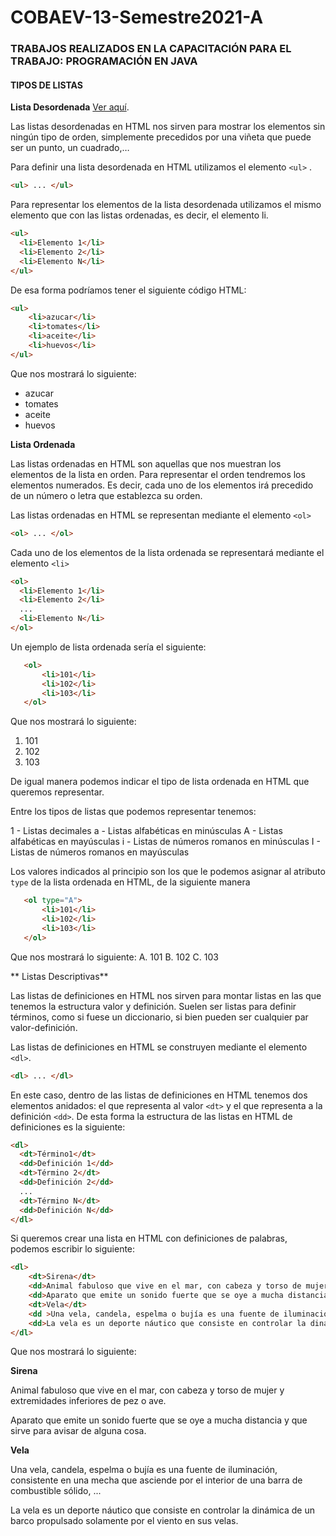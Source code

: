 # COBAEV-13-Semestre2021-A
### TRABAJOS REALIZADOS EN LA CAPACITACIÓN PARA EL TRABAJO: PROGRAMACIÓN EN JAVA

#### **TIPOS DE LISTAS**

**Lista Desordenada** [Ver aquí](https://github.com/Hector17Felix/COBAEV-13-Semestre2021-A/blob/main/Tipos%20de%20Listas.html).

Las listas desordenadas en HTML nos sirven para mostrar los elementos sin ningún tipo de orden, simplemente precedidos por una viñeta que puede ser un punto, un cuadrado,…

Para definir una lista desordenada en HTML utilizamos el elemento  `<ul>` .


```html
<ul> ... </ul>

```
Para representar los elementos de la lista desordenada utilizamos el mismo elemento que con las listas ordenadas, es decir, el elemento li.

```html
<ul>
  <li>Elemento 1</li>
  <li>Elemento 2</li>
  <li>Elemento N</li>
</ul>
```

De esa forma podríamos tener el siguiente código HTML:

```html
<ul>
	<li>azucar</li>
	<li>tomates</li>
	<li>aceite</li>
	<li>huevos</li>
</ul>
```
Que nos mostrará lo siguiente:
- azucar
- tomates
- aceite
- huevos

**Lista Ordenada**

Las listas ordenadas en HTML son aquellas que nos muestran los elementos de la lista en orden. Para representar el orden tendremos los elementos numerados. Es decir, cada uno de los elementos irá precedido de un número o letra que establezca su orden.

Las listas ordenadas en HTML se representan mediante el elemento `<ol>`

```html
<ol> ... </ol>

```
Cada uno de los elementos de la lista ordenada se representará mediante el elemento `<li>`

```html
<ol>
  <li>Elemento 1</li>
  <li>Elemento 2</li>
  ...
  <li>Elemento N</li>
</ol>
```
Un ejemplo de lista ordenada sería el siguiente:

```html
   <ol>
       <li>101</li>
       <li>102</li>
       <li>103</li>
   </ol>
```
Que nos mostrará lo siguiente:
1. 101
2. 102
3. 103

De igual manera podemos indicar el tipo de lista ordenada en HTML que queremos representar.

Entre los tipos de listas que podemos representar tenemos:

1 - Listas decimales
a - Listas alfabéticas en minúsculas
A - Listas alfabéticas en mayúsculas
i - Listas de números romanos en minúsculas
I - Listas de números romanos en mayúsculas

Los valores indicados al principio son los que le podemos asignar al atributo `type` de la lista ordenada en HTML, de la siguiente manera

```html
   <ol type="A">
       <li>101</li>
       <li>102</li>
       <li>103</li>
   </ol>

```
Que nos mostrará lo siguiente:
A. 101
B. 102
C. 103

** Listas Descriptivas**

Las listas de definiciones en HTML nos sirven para montar listas en las que tenemos la estructura valor y definición. Suelen ser listas para definir términos, como si fuese un diccionario, si bien pueden ser cualquier par valor-definición.

Las listas de definiciones en HTML se construyen mediante el elemento `<dl>`.
```html
<dl> ... </dl>

```
En este caso, dentro de las listas de definiciones en HTML tenemos dos elementos anidados: el que representa al valor `<dt>` y el que representa a la definición `<dd>`. De esta forma la estructura de las listas en HTML de definiciones es la siguiente:
```html
<dl>
  <dt>Término1</dt>
  <dd>Definición 1</dd>
  <dt>Término 2</dt>
  <dd>Definición 2</dd>
  ...
  <dt>Término N</dt>
  <dd>Definición N</dd>
</dl>
```
Si queremos crear una lista en HTML con definiciones de palabras, podemos escribir lo siguiente:
```html
<dl>
    <dt>Sirena</dt>
    <dd>Animal fabuloso que vive en el mar, con cabeza y torso de mujer y extremidades inferiores de pez o ave.</dd>
    <dd>Aparato que emite un sonido fuerte que se oye a mucha distancia y que sirve para avisar de alguna cosa.</dd>
    <dt>Vela</dt>
    <dd >Una vela, candela, espelma o bujía es una fuente de iluminación, consistente en una mecha que asciende por el interior de una barra de combustible sólido, ...</dd>
    <dd>La vela es un deporte náutico que consiste en controlar la dinámica de un barco propulsado solamente por el viento en sus velas.</dd>
</dl>
```
Que nos mostrará lo siguiente:

**Sirena**

Animal fabuloso que vive en el mar, con cabeza y torso de mujer y extremidades inferiores de pez o ave.

Aparato que emite un sonido fuerte que se oye a mucha distancia y que sirve para avisar de alguna cosa.

**Vela**

Una vela, candela, espelma o bujía es una fuente de iluminación, consistente en una mecha que asciende por el interior de una barra de combustible sólido, ...

La vela es un deporte náutico que consiste en controlar la dinámica de un barco propulsado solamente por el viento en sus velas.



